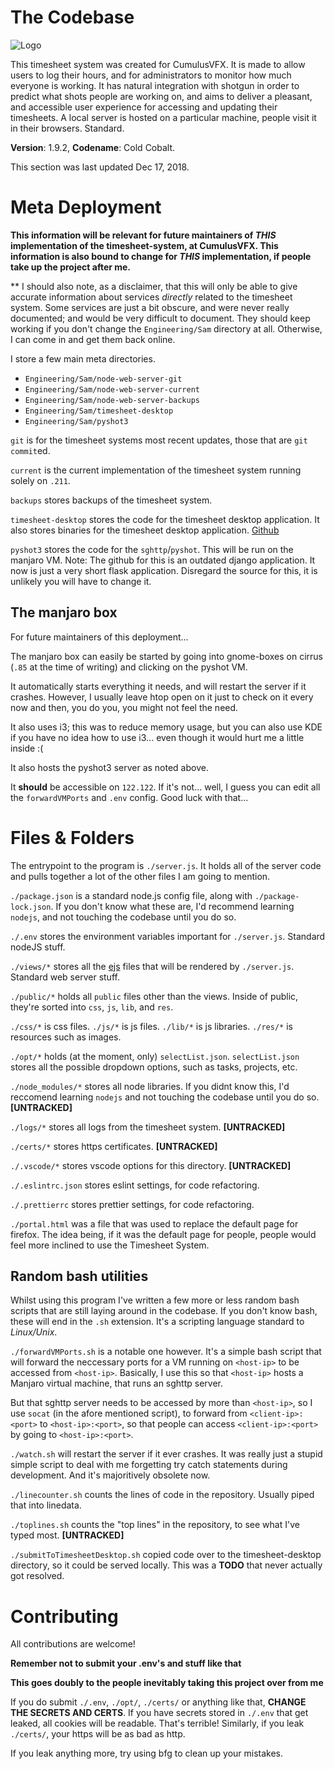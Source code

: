 # The Codebase

![Logo](https://raw.githubusercontent.com/Samuel-Clarke123/timesheet-system/master/public/res/tslogo.png)

This timesheet system was created for CumulusVFX. It is made to allow users to
log their hours, and for administrators to monitor how much everyone is working.
It has natural integration with shotgun in order to predict what shots people
are working on,
and aims to deliver a pleasant, and accessible user experience for accessing
and updating their timesheets.
A local server is hosted on a particular machine, people visit it in their
browsers. Standard.

**Version**: 1.9.2, **Codename**: Cold Cobalt.

This section was last updated Dec 17, 2018.

# Meta Deployment

**This information will be relevant for future maintainers of *THIS*
implementation of the timesheet-system, at CumulusVFX. This information
is also bound to change for *THIS* implementation, if people take up the
project after me.**

** I should also note, as a disclaimer, that this will only be able to
give accurate information about services *directly* related to the
timesheet system. Some services are just a bit obscure, and were never
really documented; and would be very difficult to document. They should keep
working if you don't change the `Engineering/Sam` directory at all. Otherwise,
I can come in and get them back online.

I store a few main meta directories.

* `Engineering/Sam/node-web-server-git`
* `Engineering/Sam/node-web-server-current`
* `Engineering/Sam/node-web-server-backups`
* `Engineering/Sam/timesheet-desktop`
* `Engineering/Sam/pyshot3`

`git` is for the timesheet systems most recent updates, those that are
`git commit`ed.

`current` is the current implementation of the timesheet system running solely
on `.211`.

`backups` stores backups of the timesheet system.

`timesheet-desktop` stores the code for the timesheet desktop application.
It also stores binaries for the timesheet desktop application. 
[Github](https://github.com/Samuel-Clarke123/timesheet-desktop)

`pyshot3` stores the code for the `sghttp`/`pyshot`. This will be run on the
manjaro VM. Note: The github for this is an outdated django application.
It now is just a very short flask application. Disregard the source for this,
it is unlikely you will have to change it.

## The manjaro box

For future maintainers of this deployment...

The manjaro box can easily be started by going into gnome-boxes on cirrus (`.85`
at the time of writing) and clicking on the pyshot VM.

It automatically starts everything it needs, and will restart the server if
it crashes. However, I usually leave htop open on it just to check on it
every now and then, you do you, you might not feel the need.

It also uses i3;
this was to reduce memory usage, but you can also use KDE if you have no idea
how to use i3... even though it would hurt me a little inside :(

It also hosts the pyshot3 server as noted above.

It **should** be accessible on `122.122`. If it's not... well, I guess you can
edit all the `forwardVMPorts` and `.env` config. Good luck with that...

# Files & Folders

The entrypoint to the program is `./server.js`. It holds all of the server code
and pulls together a lot of the other files I am going to mention.

`./package.json` is a standard node.js config file, along with
`./package-lock.json`.
If you don't know what these are, I'd recommend learning `nodejs`, and not
touching the codebase until you do so.

`./.env` stores the environment variables important for `./server.js`.
Standard nodeJS stuff.

`./views/*` stores all the [ejs](https://www.ejs.co/) files that will
be rendered by `./server.js`. Standard web server stuff.

`./public/*` holds all `public` files other than the views.
Inside of public, they're sorted into `css`, `js`, `lib`, and `res`.

`./css/*` is css files. `./js/*` is js files. `./lib/*` is js libraries.
`./res/*` is resources such as images.

`./opt/*` holds (at the moment, only) `selectList.json`.
`selectList.json` stores all the possible dropdown options, such as tasks,
projects, etc.

`./node_modules/*` stores all node libraries. If you didnt know this,
I'd reccomend learning `nodejs` and not touching the codebase until
you do so. **[UNTRACKED]**

`./logs/*` stores all logs from the timesheet system. **[UNTRACKED]**

`./certs/*` stores https certificates. **[UNTRACKED]**

`./.vscode/*` stores vscode options for this directory. **[UNTRACKED]**

`./.eslintrc.json` stores eslint settings, for code refactoring.

`./.prettierrc` stores prettier settings, for code refactoring.

`./portal.html` was a file that was used to replace the default page for
firefox. The idea being, if it was the default page for people, people
would feel more inclined to use the Timesheet System.


## Random bash utilities

Whilst using this program I've written a few more or less random bash scripts
that are still laying around in the codebase.
If you don't know bash, these will end in the `.sh` extension. It's a scripting
language standard to *Linux/Unix*.

`./forwardVMPorts.sh` is a notable one however.
It's a simple bash script that will forward the neccessary ports for a VM
running on `<host-ip>` to be accessed from `<host-ip>`.
Basically, I use this so that `<host-ip>` hosts a Manjaro virtual machine, that
runs an sghttp server.

But that sghttp server needs to be accessed by more than `<host-ip>`,
so I use `socat` (in the afore mentioned script), to forward from
`<client-ip>:<port>`
to `<host-ip>:<port>`, so that people can access `<client-ip>:<port>`
by going to `<host-ip>:<port>`.

`./watch.sh` will restart the server if it ever crashes.
It was really just a stupid simple script to deal with me forgetting
try catch statements during development. And it's majoritively
obsolete now.

`./linecounter.sh` counts the lines of code in the repository.
Usually piped that into linedata.

`./toplines.sh` counts the "top lines" in the repository, to see what I've
typed most. **[UNTRACKED]**

`./submitToTimesheetDesktop.sh` copied code over to the timesheet-desktop
directory, so it could be served locally.
This was a **TODO** that never actually got resolved.

# Contributing

All contributions are welcome!

**Remember not to submit your .env's and stuff like that**

**This goes doubly to the people inevitably taking this project over from me**

If you do submit `./.env`, `./opt/`, `./certs/` or anything like that,
**CHANGE THE SECRETS AND CERTS**.
If you have secrets stored in `./.env` that get leaked,
all cookies will be readable. That's terrible!
Similarly, if you leak `./certs/`, your https will be as bad as http.

If you leak anything more, try using bfg to clean up your mistakes.
